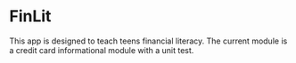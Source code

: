 # FinLit
This app is designed to teach teens financial literacy. The current module is a credit card informational module with a unit test.
